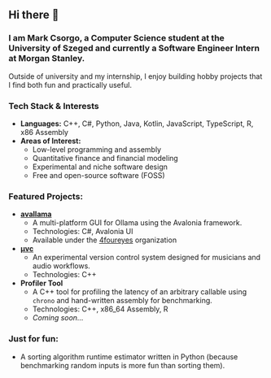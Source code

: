 ## Hi there 👋
### I am Mark Csorgo, a Computer Science student at the University of Szeged and currently a Software Engineer Intern at Morgan Stanley.

Outside of university and my internship, I enjoy building hobby projects that I find both fun and practically useful.

### Tech Stack & Interests
- **Languages:** C++, C#, Python, Java, Kotlin, JavaScript, TypeScript, R, x86 Assembly
- **Areas of Interest:**
  - Low-level programming and assembly
  - Quantitative finance and financial modeling
  - Experimental and niche software design
  - Free and open-source software (FOSS)

### Featured Projects:
- **[avallama](https://github.com/4foureyes/avallama)**
  - A multi-platform GUI for Ollama using the Avalonia framework.
  - Technologies: C#, Avalonia UI
  - Available under the [4foureyes](https://github.com/4foureyes) organization
- **[μvc](https://github.com/eyeonspringfield/muvc)**
  - An experimental version control system designed for musicians and audio workflows.
  - Technologies: C++
- **Profiler Tool**
  - A C++ tool for profiling the latency of an arbitrary callable using `chrono` and hand-written assembly for benchmarking.
  - Technologies: C++, x86_64 Assembly, R
  - *Coming soon...*

### Just for fun:
- A sorting algorithm runtime estimator written in Python (because benchmarking random inputs is more fun than sorting them).
